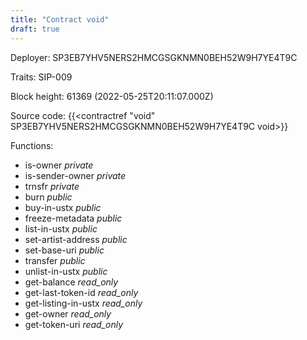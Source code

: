 ```yaml
---
title: "Contract void"
draft: true
---
```

Deployer: SP3EB7YHV5NERS2HMCGSGKNMN0BEH52W9H7YE4T9C

Traits:
SIP-009 



Block height: 61369 (2022-05-25T20:11:07.000Z)

Source code: {{<contractref "void" SP3EB7YHV5NERS2HMCGSGKNMN0BEH52W9H7YE4T9C void>}}

Functions:

* is-owner _private_
* is-sender-owner _private_
* trnsfr _private_
* burn _public_
* buy-in-ustx _public_
* freeze-metadata _public_
* list-in-ustx _public_
* set-artist-address _public_
* set-base-uri _public_
* transfer _public_
* unlist-in-ustx _public_
* get-balance _read_only_
* get-last-token-id _read_only_
* get-listing-in-ustx _read_only_
* get-owner _read_only_
* get-token-uri _read_only_
